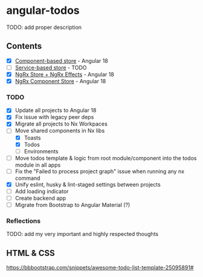 # angular-todos

TODO: add proper description

## Contents

- [x] [Component-based store](/todos-component-based/) - Angular 18
- [ ] [Service-based store](/todos-service-based/) - TODO
- [x] [NgRx Store + NgRx Effects](/todos-ngrx-store/) - Angular 18
- [x] [NgRx Component Store](/todos-ngrx-component-store/) - Angular 18

### TODO

- [x] Update all projects to Angular 18
- [x] Fix issue with legacy peer deps
- [x] Migrate all projects to Nx Workpaces
- [ ] Move shared components in Nx libs
  - [x] Toasts
  - [x] Todos
  - [ ] Environments
- [ ] Move todos template & logic from root module/component into the todos module in all apps
- [ ] Fix the "Failed to process project graph" issue when running any nx command 
- [x] Unify eslint, husky & lint-staged settings between projects
- [ ] Add loading indicator
- [ ] Create backend app
- [ ] Migrate from Bootstrap to Angular Material (?)

### Reflections

TODO: add my very important and highly respected thoughts

## HTML & CSS

https://bbbootstrap.com/snippets/awesome-todo-list-template-25095891#
